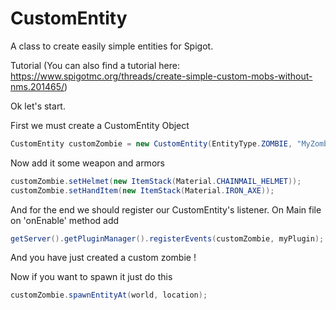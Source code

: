 # CustomEntity
A class to create easily simple entities for Spigot.

Tutorial (You can also find a tutorial here: https://www.spigotmc.org/threads/create-simple-custom-mobs-without-nms.201465/)

Ok let's start.

First we must create a CustomEntity Object
```Java
CustomEntity customZombie = new CustomEntity(EntityType.ZOMBIE, "MyZombie", 100.0D, true);
```

Now add it some weapon and armors
```Java
customZombie.setHelmet(new ItemStack(Material.CHAINMAIL_HELMET));
customZombie.setHandItem(new ItemStack(Material.IRON_AXE));
```

And for the end we should register our CustomEntity's listener.
On Main file on 'onEnable' method add
```Java
getServer().getPluginManager().registerEvents(customZombie, myPlugin);
```

And you have just created a custom zombie !

Now if you want to spawn it just do this
```Java
customZombie.spawnEntityAt(world, location);
```
